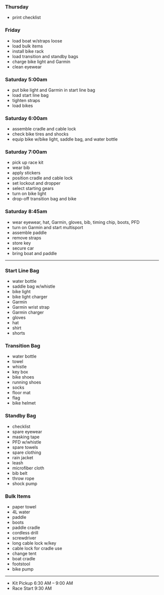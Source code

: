 ### Thursday

- print checklist

### Friday

- load boat w/straps loose
- load bulk items
- install bike rack
- load transition and standby bags
- charge bike light and Garmin
- clean eyewear

### Saturday 5:00am

- put bike light and Garmin in start line bag
- load start line bag
- tighten straps
- load bikes

### Saturday 6:00am

- assemble cradle and cable lock
- check bike tires and shocks
- equip bike w/bike light, saddle bag, and water bottle

### Saturday 7:00am

- pick up race kit
- wear bib
- apply stickers
- position cradle and cable lock
- set lockout and dropper
- select starting gears
- turn on bike light
- drop-off transition bag and bike

### Saturday 8:45am

- wear eyewear, hat, Garmin, gloves, bib, timing chip, boots, PFD
- turn on Garmin and start multisport
- assemble paddle
- remove straps
- store key
- secure car
- bring boat and paddle

---

### Start Line Bag

- water bottle
- saddle bag w/whistle
- bike light
- bike light charger
- Garmin
- Garmin wrist strap
- Garmin charger
- gloves
- hat
- shirt
- shorts

### Transition Bag

- water bottle
- towel
- whistle
- key box
- bike shoes
- running shoes
- socks
- floor mat
- flag
- bike helmet

### Standby Bag

- checklist
- spare eyewear
- masking tape
- PFD w/whistle
- spare towels
- spare clothing
- rain jacket
- leash
- microfiber cloth
- bib belt
- throw rope
- shock pump

### Bulk Items

- paper towel
- 4L water
- paddle
- boots
- paddle cradle
- cordless drill
- screwdriver
- long cable lock w/key
- cable lock for cradle use
- change tent
- boat cradle
- footstool
- bike pump

---

- Kit Pickup 6:30 AM – 9:00 AM
- Race Start 9:30 AM
